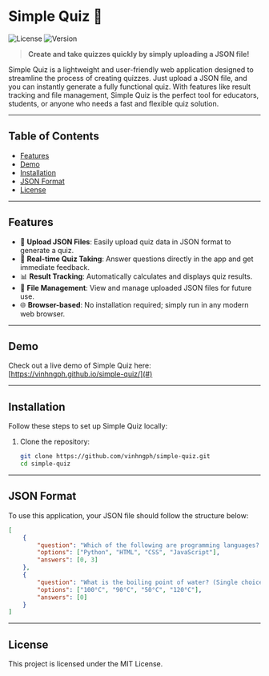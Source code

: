 # Simple Quiz 🚀

![License](https://img.shields.io/badge/license-MIT-blue.svg)
![Version](https://img.shields.io/badge/version-1.0.0-brightgreen.svg)

> **Create and take quizzes quickly by simply uploading a JSON file!**

Simple Quiz is a lightweight and user-friendly web application designed to streamline the process of creating quizzes. Just upload a JSON file, and you can instantly generate a fully functional quiz. With features like result tracking and file management, Simple Quiz is the perfect tool for educators, students, or anyone who needs a fast and flexible quiz solution.

---

## Table of Contents

- [Features](#features)
- [Demo](#demo)
- [Installation](#installation)
- [JSON Format](#json-format)
- [License](#license)

---

## Features

- 📂 **Upload JSON Files**: Easily upload quiz data in JSON format to generate a quiz.
- 📝 **Real-time Quiz Taking**: Answer questions directly in the app and get immediate feedback.
- 📊 **Result Tracking**: Automatically calculates and displays quiz results.
- 💾 **File Management**: View and manage uploaded JSON files for future use.
- 🌐 **Browser-based**: No installation required; simply run in any modern web browser.

---

## Demo

Check out a live demo of Simple Quiz here: [https://vinhngph.github.io/simple-quiz/](#)

---

## Installation

Follow these steps to set up Simple Quiz locally:

1. Clone the repository:
   ```bash
   git clone https://github.com/vinhngph/simple-quiz.git
   cd simple-quiz

---

## JSON Format

To use this application, your JSON file should follow the structure below:

```json
[
    {
        "question": "Which of the following are programming languages? (Multiple choice)",
        "options": ["Python", "HTML", "CSS", "JavaScript"],
        "answers": [0, 3]
    },
    {
        "question": "What is the boiling point of water? (Single choice)",
        "options": ["100°C", "90°C", "50°C", "120°C"],
        "answers": [0]
    }
]
```

---

## License
This project is licensed under the MIT License.
